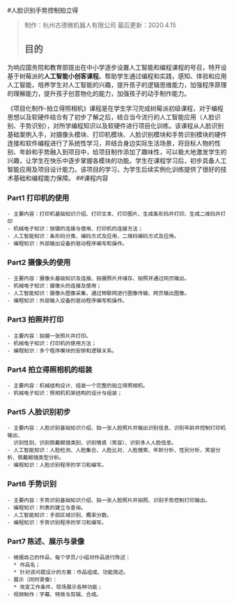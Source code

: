 #人脸识别手势控制拍立得
> 制作：杭州古德微机器人有限公司
> 最后更新：2020.4.15
>## 目的
为响应国务院和教育部提出在中小学逐步设置人工智能和编程课程的号召，特开设基于树莓派的**人工智能小创客课程**。帮助学生通过编程和实践，感知、体验和应用人工智能，培养学生对人工智能的兴趣，提升孩子的逻辑思维能力，加强程序原理的理解能力，提升孩子创意物化的能力，加强孩子的动手制作能力。

《项目化制作-拍立得照相机》课程是在学生学习完成树莓派初级课程，对于编程思想以及软硬件结合有了初步了解之后，结合当今流行的人工智能应用（人脸识别、手势识别），对所学编程知识以及软硬件进行项目化训练。该课程从人脸识别基础案例入手，对摄像头模块、打印机模块、人脸识别模块和手势识别模块的硬件连接和软件编程进行了系统性学习，并结合身边实际生活场景，将目标人物的性别、年龄和手势融入到项目中，给项目制作添加了趣味性，可以极大地激发学生的兴趣，让学生在快乐中逐步掌握各模块的功能。学生在课程学习后，初步具备人工智能应用及项目设计能力。该项目的学习，为学生后续实例化训练提供了很好的技术基础和编程能力保障。
##课程内容

### 	Part1 打印机的使用
    - 主要内容：打印机基础知识介绍、打印文本、打印图片、生成条形码并打印、生成二维码并打印
    - 机械电子知识：按键的连接与使用、打印机的连接方法；
    - 人工智能知识：条形码分类、编码方式及应用，二维码编码方式及应用。
    - 编程知识：外部输出设备的驱动程序编写和操作。
    
### 	Part2 摄像头的使用
    - 主要内容：摄像头基础知识及连接、拍摄照片并储存、拍照并通过网页输出。
    - 机械电子知识：摄像头的连接及使用；
    - 人工智能知识：摄像头图像采集，通过物联网进行图像传输、网页输出图像。
    - 编程知识：外部输入设备的驱动程序编写和操作。
    
### 	Part3 拍照并打印
    - 主要内容：拍摄一张照片并打印。
    - 机械电子知识：打印机的使用方法；
    - 编程知识：多个程序模块的安排和逻辑关系。

    
### 	Part4 拍立得照相机的组装
    - 主要内容：机械结构设计、组装一个完整的拍立得照相机。
    - 机械电子知识：照相机机架结构的设计与组装；
    
### 	Part5 人脸识别初步
    - 主要内容：人脸识别基础知识介绍、拍一张人脸照片并输出识别信息、识别年龄并控制打印机输出、
      识别性别、识别佩戴眼镜类别、识别情感（笑容）、识别多人人脸信息。
    - 人工智能知识：人脸检测、人脸集合、人脸比对、人脸搜索、年龄分析、性别分析、笑容分析、佩戴眼镜类型分析。
    - 编程知识：人脸识别程序的学习和编写。
    
### 	Part6 手势识别
    - 主要内容：手势识别基础知识介绍、拍一张人脸照片并拍照、识别手势控制打印输出。
    - 编程知识：列表的建立与查询。
    - 人工智能知识：手部区域识别、概率分数。
    - 编程知识：手势识别程序的学习和编写。
###	    Part7 陈述、展示与录像            

    - 根据自己的作品，每个学员/小组对作品进行陈述：
      * 作品名；
      * 针对该问题设计的方案：作品组成、功能简述。    
    - 展示（同时录像）：
      * 改变工作条件，现场展示各种功能；       
    - 视频制作：字幕、特效与剪辑、合成。  